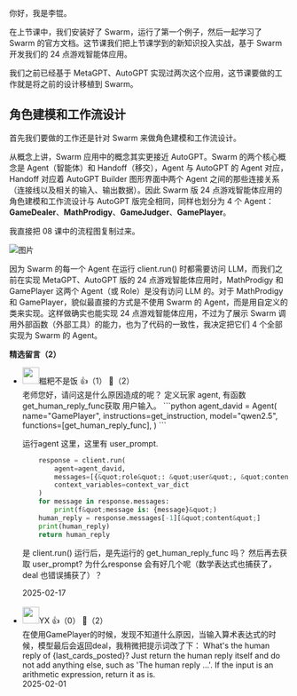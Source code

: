 你好，我是李锟。

在上节课中，我们安装好了 Swarm，运行了第一个例子，然后一起学习了 Swarm 的官方文档。这节课我们把上节课学到的新知识投入实战，基于 Swarm 开发我们的 24 点游戏智能体应用。

我们之前已经基于 MetaGPT、AutoGPT 实现过两次这个应用，这节课要做的工作就是将之前的设计移植到 Swarm。

## 角色建模和工作流设计

首先我们要做的工作还是针对 Swarm 来做角色建模和工作流设计。

从概念上讲，Swarm 应用中的概念其实更接近 AutoGPT。Swarm 的两个核心概念是 Agent（智能体）和 Handoff（移交），Agent 与 AutoGPT 的 Agent 对应，Handoff 对应着 AutoGPT Builder 图形界面中两个 Agent 之间的那些连接关系（连接线以及相关的输入、输出数据）。因此 Swarm 版 24 点游戏智能体应用的角色建模和工作流设计与 AutoGPT 版完全相同，同样也划分为 4 个 Agent：**GameDealer**、**MathProdigy**、**GameJudger**、**GamePlayer**。

我直接把 08 课中的流程图复制过来。

![图片](https://static001.geekbang.org/resource/image/bc/84/bc46948cd46f8529ea921f306374c584.png?wh=878x932)

因为 Swarm 的每一个 Agent 在运行 client.run() 时都需要访问 LLM，而我们之前在实现 MetaGPT、AutoGPT 版的 24 点游戏智能体应用时，MathProdigy 和 GamePlayer 这两个 Agent（或 Role）是没有访问 LLM 的。对于 MathProdigy 和 GamePlayer，貌似最直接的方式是不使用 Swarm 的 Agent，而是用自定义的类来实现。这样做确实也能实现 24 点游戏智能体应用，不过为了展示 Swarm 调用外部函数（外部工具）的能力，也为了代码的一致性，我决定把它们 4 个全部实现为 Swarm 的 Agent。
<div><strong>精选留言（2）</strong></div><ul>
<li><img src="https://thirdwx.qlogo.cn/mmopen/vi_32/adf8X0vmoJN8EuJOpIs81VyVmib9zgxTeWheic1C3DKfFeFT0os67qbicsRFHUeMnz7nKQ25XHp2r7wlbX8KXfLDA/132" width="30px"><span>糍粑不是饭</span> 👍（1） 💬（2）<div>老师您好，请问这是什么原因造成的呢？
定义玩家 agent, 有函数 get_human_reply_func获取 用户输入。
```python
agent_david = Agent(
    name=&quot;GamePlayer&quot;,
    instructions=get_instruction,
    model=&quot;qwen2.5&quot;,
    functions=[get_human_reply_func],
)
``` 

运行agent 这里，这里有 user_prompt.
```python
    response = client.run(
        agent=agent_david,
        messages=[{&quot;role&quot;: &quot;user&quot;, &quot;content&quot;: get_user_prompt(context_var_dict)}],
        context_variables=context_var_dict
    )
    for message in response.messages:
        print(f&quot;message is: {message}&quot;)
    human_reply = response.messages[-1][&quot;content&quot;]
    print(human_reply)
    return human_reply
```
是 client.run() 运行后，是先运行的 get_human_reply_func 吗？ 然后再去获取 user_prompt?  为什么response 会有好几个呢（数学表达式也捕获了，deal 也错误捕获了）？</div>2025-02-17</li><br/><li><img src="https://static001.geekbang.org/account/avatar/00/14/6c/79/f098c11d.jpg" width="30px"><span>YX</span> 👍（0） 💬（2）<div>在使用GamePlayer的时候，发现不知道什么原因，当输入算术表达式的时候，模型最后会返回deal，我稍微把提示词改了下：
What&#39;s the human reply of {last_cards_posted}? Just return the human reply itself and do not add anything else, such as &#39;The human reply ...&#39;. If the input is an arithmetic expression, return it as is.</div>2025-02-01</li><br/>
</ul>